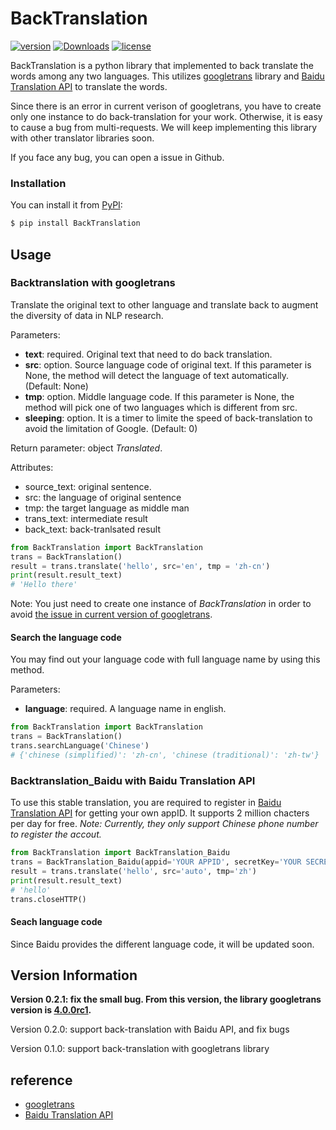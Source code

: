 # BackTranslation
[![version](https://img.shields.io/badge/version-0.2.1-blue)](https://pypi.org/project/BackTranslation/#description)
[![Downloads](https://pepy.tech/badge/backtranslation)](https://pepy.tech/project/backtranslation)
[![license](https://img.shields.io/badge/license-MIT-green)](https://github.com/hhhwwwuuu/BackTranslation/blob/main/LICENSE)

BackTranslation is a python library that implemented to back translate the words among any two languages. This utilizes [googletrans](https://py-googletrans.readthedocs.io/en/latest/) library and [Baidu Translation API](http://api.fanyi.baidu.com/) to translate the words.

Since there is an error in current verison of googletrans, you have to create only one instance to do back-translation for your work. Otherwise, it is easy to cause a bug from multi-requests. We will keep implementing this library with other translator libraries soon.

If you face any bug, you can open a issue in Github.

### Installation
You can install it from [PyPI](https://pypi.org/project/BackTranslation/#description):

```bash
$ pip install BackTranslation
```


## Usage
### Backtranslation with googletrans
Translate the original text to other language and translate back to augment the diversity of data in NLP research.

Parameters:
* **text**: required. Original text that need to do back translation.
* **src**: option. Source language code of original text. If this parameter is None, the method will detect the language of text automatically. (Default: None)
* **tmp**: option. Middle language code. If this parameter is None, the method will pick one of two languages which is different from src.
* **sleeping**: option. It is a timer to limite the speed of back-translation to avoid the limitation of Google.  (Default: 0)

Return parameter: object _Translated_.

Attributes:
* source_text: original sentence.
* src: the language of original sentence
* tmp: the target language as middle man
* trans_text: intermediate result
* back_text: back-tranlsated result

```python
from BackTranslation import BackTranslation
trans = BackTranslation()
result = trans.translate('hello', src='en', tmp = 'zh-cn')
print(result.result_text)
# 'Hello there'
```


Note: You just need to create one instance of _BackTranslation_ in order to avoid [the issue in current version of googletrans](https://github.com/ssut/py-googletrans/issues/234#issuecomment-726067552). 

#### Search the language code
You may find out your language code with full language name by using this method.

Parameters:
* **language**: required. A language name in english.

```python
from BackTranslation import BackTranslation
trans = BackTranslation()
trans.searchLanguage('Chinese')
# {'chinese (simplified)': 'zh-cn', 'chinese (traditional)': 'zh-tw'}
```
### Backtranslation_Baidu with Baidu Translation API
To use this stable translation, you are required to register in [Baidu Translation API]((http://api.fanyi.baidu.com/)) for getting your own appID.
It supports 2 million chacters per day for free.
_Note: Currently, they only support Chinese phone number to register the accout._
````python
from BackTranslation import BackTranslation_Baidu
trans = BackTranslation_Baidu(appid='YOUR APPID', secretKey='YOUR SECRETKEY')
result = trans.translate('hello', src='auto', tmp='zh')
print(result.result_text)
# 'hello'
trans.closeHTTP()
```` 
#### Seach language code
Since Baidu provides the different language code, it will be updated soon.


## Version Information
**Version 0.2.1: fix the small bug. From this version, the library googletrans version is [4.0.0rc1](https://pypi.org/project/googletrans/4.0.0rc1/).**

Version 0.2.0: support back-translation with Baidu API, and fix bugs

Version 0.1.0: support back-translation with googletrans library

## reference
- [googletrans](https://py-googletrans.readthedocs.io/en/latest/)
- [Baidu Translation API](http://api.fanyi.baidu.com/)